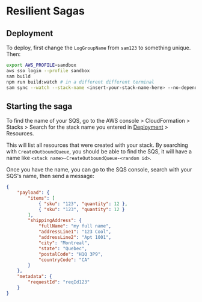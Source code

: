 # Resilient Sagas

## Deployment

To deploy, first change the `LogGroupName` from `sam123` to something unique. Then:

```bash
export AWS_PROFILE=sandbox
aws sso login --profile sandbox
sam build
npm run build:watch # in a different different terminal
sam sync --watch --stack-name <insert-your-stack-name-here> --no-dependency-layer
```

## Starting the saga

To find the name of your SQS, go to the AWS console > CloudFormation > Stacks > Search for the stack name you entered in [Deployment](#deployment) > Resources.

This will list all resources that were created with your stack. By searching with `CreateOutboundQueue`, you should be able to find the SQS, it will have a name like `<stack name>-CreateOutboundQueue-<random id>`. 

Once you have the name, you can go to the SQS console, search with your SQS's name, then send a message:

```json
{
    "payload": {
        "items": [
            { "sku": "123", "quantity": 12 },
            { "sku": "123", "quantity": 12 }
        ],
        "shippingAddress": {
            "fullName": "my full name",
            "addressLine1": "123 Cool",
            "addressLine2": "Apt 1001",
            "city": "Montreal",
            "state": "Quebec",
            "postalCode": "H1Q 3P9",
            "countryCode": "CA"
        }
    },
    "metadata": {
        "requestId": "reqId123"
    }
}
```
